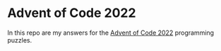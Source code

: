 # Advent of Code 2022 
In this repo are my answers for the [Advent of Code 2022][1] programming puzzles.


[1]: https://adventofcode.com/2022